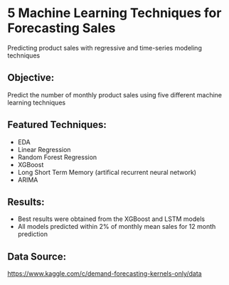 # 5 Machine Learning Techniques for Forecasting Sales 
Predicting product sales with regressive and time-series modeling techniques

## Objective: 
Predict the number of monthly product sales using five different machine learning techniques

## Featured Techniques:
* EDA
* Linear Regression
* Random Forest Regression
* XGBoost
* Long Short Term Memory (artifical recurrent neural network)
* ARIMA

## Results:
* Best results were obtained from the XGBoost and LSTM models
* All models predicted within 2% of monthly mean sales for 12 month prediction

## Data Source: 
https://www.kaggle.com/c/demand-forecasting-kernels-only/data

